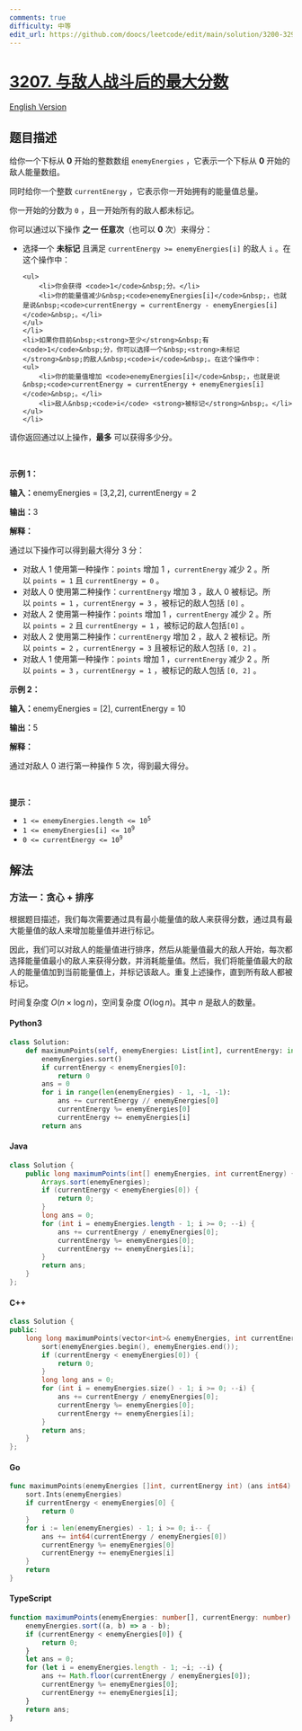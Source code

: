 ```yaml
---
comments: true
difficulty: 中等
edit_url: https://github.com/doocs/leetcode/edit/main/solution/3200-3299/3207.Maximum%20Points%20After%20Enemy%20Battles/README.md
---
```


<!-- problem:start -->

# [3207. 与敌人战斗后的最大分数](https://leetcode.cn/problems/maximum-points-after-enemy-battles)

[English Version](/solution/3200-3299/3207.Maximum%20Points%20After%20Enemy%20Battles/README_EN.md)

## 题目描述

<!-- description:start -->

<p>给你一个下标从 <strong>0</strong>&nbsp;开始的整数数组&nbsp;<code>enemyEnergies</code>&nbsp;，它表示一个下标从 <strong>0</strong>&nbsp;开始的敌人能量数组。</p>

<p>同时给你一个整数&nbsp;<code>currentEnergy</code>&nbsp;，它表示你一开始拥有的能量值总量。</p>

<p>你一开始的分数为&nbsp;<code>0</code>&nbsp;，且一开始所有的敌人都未标记。</p>

<p>你可以通过以下操作 <b>之一</b>&nbsp;<strong>任意次</strong>（也可以&nbsp;<strong>0</strong>&nbsp;次）来得分：</p>

<ul>
	<li>选择一个 <strong>未标记</strong>&nbsp;且满足&nbsp;<code>currentEnergy &gt;= enemyEnergies[i]</code>&nbsp;的敌人&nbsp;<code>i</code>&nbsp;。在这个操作中：

    <ul>
    	<li>你会获得 <code>1</code>&nbsp;分。</li>
    	<li>你的能量值减少&nbsp;<code>enemyEnergies[i]</code>&nbsp;，也就是说&nbsp;<code>currentEnergy = currentEnergy - enemyEnergies[i]</code>&nbsp;。</li>
    </ul>
    </li>
    <li>如果你目前&nbsp;<strong>至少</strong>&nbsp;有 <code>1</code>&nbsp;分，你可以选择一个&nbsp;<strong>未标记</strong>&nbsp;的敌人&nbsp;<code>i</code>&nbsp;。在这个操作中：
    <ul>
    	<li>你的能量值增加 <code>enemyEnergies[i]</code>&nbsp;，也就是说&nbsp;<code>currentEnergy = currentEnergy + enemyEnergies[i]</code>&nbsp;。</li>
    	<li>敌人&nbsp;<code>i</code> <strong>被标记</strong>&nbsp;。</li>
    </ul>
    </li>

</ul>

<p>请你返回通过以上操作，<strong>最多</strong>&nbsp;可以获得多少分。</p>

<p>&nbsp;</p>

<p><strong>示例 1：</strong></p>

<p><b>输入：</b>enemyEnergies = [3,2,2], currentEnergy = 2</p>

<p><b>输出：</b>3</p>

<p><strong>解释：</strong></p>

<p>通过以下操作可以得到最大得分 3 分：</p>

<ul>
	<li>对敌人 1 使用第一种操作：<code>points</code>&nbsp;增加 1 ，<code>currentEnergy</code>&nbsp;减少 2 。所以&nbsp;<code>points = 1</code>&nbsp;且&nbsp;<code>currentEnergy = 0</code>&nbsp;。</li>
	<li>对敌人 0 使用第二种操作：<code>currentEnergy</code>&nbsp;增加 3 ，敌人 0 被标记。所以&nbsp;<code>points = 1</code>&nbsp;，<code>currentEnergy = 3</code>&nbsp;，被标记的敌人包括&nbsp;<code>[0]</code>&nbsp;。</li>
	<li>对敌人 2 使用第一种操作：<code>points</code>&nbsp;增加 1 ，<code>currentEnergy</code>&nbsp;减少 2 。所以&nbsp;<code>points = 2</code>&nbsp;且&nbsp;<code>currentEnergy = 1</code>&nbsp;，被标记的敌人包括<code>[0]</code>&nbsp;。</li>
	<li>对敌人 2 使用第二种操作：<code>currentEnergy</code>&nbsp;增加 2 ，敌人 2 被标记。所以&nbsp;<code>points = 2</code>&nbsp;，<code>currentEnergy = 3</code>&nbsp;且被标记的敌人包括&nbsp;<code>[0, 2]</code>&nbsp;。</li>
	<li>对敌人 1 使用第一种操作：<code>points</code>&nbsp;增加 1 ，<code>currentEnergy</code>&nbsp;减少 2 。所以&nbsp;<code>points = 3</code>&nbsp;，<code>currentEnergy = 1</code>&nbsp;，被标记的敌人包括&nbsp;<code>[0, 2]</code>&nbsp;。</li>
</ul>

<p><strong>示例 2：</strong></p>

<p><b>输入：</b>enemyEnergies =&nbsp;[2], currentEnergy = 10</p>

<p><b>输出：</b>5</p>

<p><strong>解释：</strong></p>

<p>通过对敌人 0 进行第一种操作 5 次，得到最大得分。</p>

<p>&nbsp;</p>

<p><strong>提示：</strong></p>

<ul>
	<li><code>1 &lt;= enemyEnergies.length &lt;= 10<sup>5</sup></code></li>
	<li><code>1 &lt;= enemyEnergies[i] &lt;= 10<sup>9</sup></code></li>
	<li><code>0 &lt;= currentEnergy &lt;= 10<sup>9</sup></code></li>
</ul>

<!-- description:end -->

## 解法

<!-- solution:start -->

### 方法一：贪心 + 排序

根据题目描述，我们每次需要通过具有最小能量值的敌人来获得分数，通过具有最大能量值的敌人来增加能量值并进行标记。

因此，我们可以对敌人的能量值进行排序，然后从能量值最大的敌人开始，每次都选择能量值最小的敌人来获得分数，并消耗能量值。然后，我们将能量值最大的敌人的能量值加到当前能量值上，并标记该敌人。重复上述操作，直到所有敌人都被标记。

时间复杂度 $O(n \times \log n)$，空间复杂度 $O(\log n)$。其中 $n$ 是敌人的数量。

<!-- tabs:start -->

#### Python3

```python
class Solution:
    def maximumPoints(self, enemyEnergies: List[int], currentEnergy: int) -> int:
        enemyEnergies.sort()
        if currentEnergy < enemyEnergies[0]:
            return 0
        ans = 0
        for i in range(len(enemyEnergies) - 1, -1, -1):
            ans += currentEnergy // enemyEnergies[0]
            currentEnergy %= enemyEnergies[0]
            currentEnergy += enemyEnergies[i]
        return ans
```

#### Java

```java
class Solution {
    public long maximumPoints(int[] enemyEnergies, int currentEnergy) {
        Arrays.sort(enemyEnergies);
        if (currentEnergy < enemyEnergies[0]) {
            return 0;
        }
        long ans = 0;
        for (int i = enemyEnergies.length - 1; i >= 0; --i) {
            ans += currentEnergy / enemyEnergies[0];
            currentEnergy %= enemyEnergies[0];
            currentEnergy += enemyEnergies[i];
        }
        return ans;
    }
};
```

#### C++

```cpp
class Solution {
public:
    long long maximumPoints(vector<int>& enemyEnergies, int currentEnergy) {
        sort(enemyEnergies.begin(), enemyEnergies.end());
        if (currentEnergy < enemyEnergies[0]) {
            return 0;
        }
        long long ans = 0;
        for (int i = enemyEnergies.size() - 1; i >= 0; --i) {
            ans += currentEnergy / enemyEnergies[0];
            currentEnergy %= enemyEnergies[0];
            currentEnergy += enemyEnergies[i];
        }
        return ans;
    }
};
```

#### Go

```go
func maximumPoints(enemyEnergies []int, currentEnergy int) (ans int64) {
	sort.Ints(enemyEnergies)
	if currentEnergy < enemyEnergies[0] {
		return 0
	}
	for i := len(enemyEnergies) - 1; i >= 0; i-- {
		ans += int64(currentEnergy / enemyEnergies[0])
		currentEnergy %= enemyEnergies[0]
		currentEnergy += enemyEnergies[i]
	}
	return
}
```

#### TypeScript

```ts
function maximumPoints(enemyEnergies: number[], currentEnergy: number): number {
    enemyEnergies.sort((a, b) => a - b);
    if (currentEnergy < enemyEnergies[0]) {
        return 0;
    }
    let ans = 0;
    for (let i = enemyEnergies.length - 1; ~i; --i) {
        ans += Math.floor(currentEnergy / enemyEnergies[0]);
        currentEnergy %= enemyEnergies[0];
        currentEnergy += enemyEnergies[i];
    }
    return ans;
}
```

<!-- tabs:end -->

<!-- solution:end -->

<!-- problem:end -->
